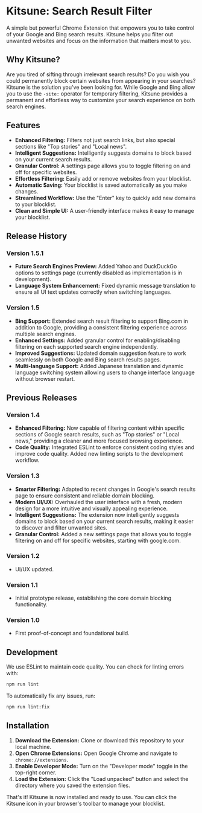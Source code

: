 # Kitsune: Search Result Filter

A simple but powerful Chrome Extension that empowers you to take control of your Google and Bing search results. Kitsune helps you filter out unwanted websites and focus on the information that matters most to you.

## Why Kitsune?

Are you tired of sifting through irrelevant search results? Do you wish you could permanently block certain websites from appearing in your searches? Kitsune is the solution you've been looking for. While Google and Bing allow you to use the `-site:` operator for temporary filtering, Kitsune provides a permanent and effortless way to customize your search experience on both search engines.

## Features

- **Enhanced Filtering:** Filters not just search links, but also special sections like "Top stories" and "Local news".
- **Intelligent Suggestions:** Intelligently suggests domains to block based on your current search results.
- **Granular Control:** A settings page allows you to toggle filtering on and off for specific websites.
- **Effortless Filtering:** Easily add or remove websites from your blocklist.
- **Automatic Saving:** Your blocklist is saved automatically as you make changes.
- **Streamlined Workflow:** Use the "Enter" key to quickly add new domains to your blocklist.
- **Clean and Simple UI:** A user-friendly interface makes it easy to manage your blocklist.

## Release History

### Version 1.5.1

-   **Future Search Engines Preview:** Added Yahoo and DuckDuckGo options to settings page (currently disabled as implementation is in development).
-   **Language System Enhancement:** Fixed dynamic message translation to ensure all UI text updates correctly when switching languages.

### Version 1.5

-   **Bing Support:** Extended search result filtering to support Bing.com in addition to Google, providing a consistent filtering experience across multiple search engines.
-   **Enhanced Settings:** Added granular control for enabling/disabling filtering on each supported search engine independently.
-   **Improved Suggestions:** Updated domain suggestion feature to work seamlessly on both Google and Bing search results pages.
-   **Multi-language Support:** Added Japanese translation and dynamic language switching system allowing users to change interface language without browser restart.

## Previous Releases

### Version 1.4

-   **Enhanced Filtering:** Now capable of filtering content within specific sections of Google search results, such as "Top stories" or "Local news," providing a cleaner and more focused browsing experience.
-   **Code Quality:** Integrated ESLint to enforce consistent coding styles and improve code quality. Added new linting scripts to the development workflow.

### Version 1.3

-   **Smarter Filtering:** Adapted to recent changes in Google's search results page to ensure consistent and reliable domain blocking.
-   **Modern UI/UX:** Overhauled the user interface with a fresh, modern design for a more intuitive and visually appealing experience.
-   **Intelligent Suggestions:** The extension now intelligently suggests domains to block based on your current search results, making it easier to discover and filter unwanted sites.
-   **Granular Control:** Added a new settings page that allows you to toggle filtering on and off for specific websites, starting with google.com.

### Version 1.2

-   UI/UX updated.

### Version 1.1

-   Initial prototype release, establishing the core domain blocking functionality.

### Version 1.0

-   First proof-of-concept and foundational build.

## Development

We use ESLint to maintain code quality. You can check for linting errors with:

```bash
npm run lint
```

To automatically fix any issues, run:

```bash
npm run lint:fix
```

## Installation

1.  **Download the Extension:** Clone or download this repository to your local machine.
2.  **Open Chrome Extensions:** Open Google Chrome and navigate to `chrome://extensions`.
3.  **Enable Developer Mode:** Turn on the "Developer mode" toggle in the top-right corner.
4.  **Load the Extension:** Click the "Load unpacked" button and select the directory where you saved the extension files.

That's it! Kitsune is now installed and ready to use. You can click the Kitsune icon in your browser's toolbar to manage your blocklist.

